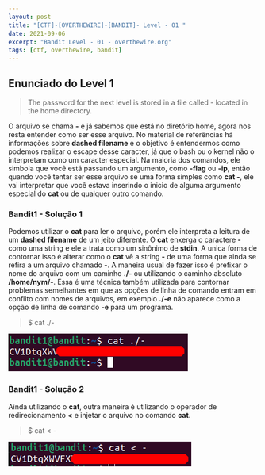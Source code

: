 ```yaml
---
layout: post
title: "[CTF]-[OVERTHEWIRE]-[BANDIT]- Level - 01 "
date: 2021-09-06
excerpt: "Bandit Level - 01 - overthewire.org"
tags: [ctf, overthewire, bandit]
---
```


## Enunciado do Level 1
>The password for the next level is stored in a file called - located in the home directory.

O arquivo se chama __-__ e já sabemos que está no diretório home, agora nos resta entender como ser esse arquivo. No material de referências há informações sobre __dashed filename__ e o objetivo é entendermos como podemos realizar o escape desse caracter, já que o bash ou o kernel não o interpretam como um caracter especial. Na maioria dos comandos, ele simbola que você está passando um argumento, como __-flag__ ou __-ip__, então quando você tentar ser esse arquivo se uma forma simples como __cat -__, ele vai interpretar que você estava inserindo o inicio de alguma argumento especial do __cat__ ou de qualquer outro comando.


### Bandit1 - Solução 1

Podemos utilizar o __cat__ para ler o arquivo, porém ele interpreta a leitura de um __dashed filename__ de um jeito diferente. O __cat__ enxerga o caractere __-__ como uma string e ele a trata como um sinônimo de __stdin__. A unica forma de contornar isso é alterar como o __cat__ vê a string __-__ de uma forma que ainda se refira a um arquivo chamado __-__. A maneira usual de fazer isso é prefixar o nome do arquivo com um caminho __./-__ ou utilizando o caminho absoluto __/home/nym/-__. Essa é uma técnica também utilizada para contornar problemas semelhantes em que as opções de linha de comando entram em conflito com nomes de arquivos, em exemplo __./-e__ não aparece como a opção de linha de comando __-e__ para um programa.

> $ cat ./-

![Utilizando o cat - v1](/img_posts/ctf/overthewire/lvl1/lvl1-1.png)

### Bandit1 - Solução 2 

Ainda utilizando o __cat__, outra maneira é utilizando o operador de redirecionamento __<__ e injetar o arquivo no comando __cat__.

> $ cat < -

![Utilizando o cat - v2](/img_posts/ctf/overthewire/lvl1/lvl1-2.png)


